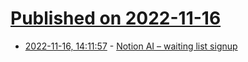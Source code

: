 # [Published on 2022-11-16](index.md)

* [2022-11-16, 14:11:57](https://news.ycombinator.com/item?id=33623201) - [Notion AI – waiting list signup](https://www.notion.so/ai)
